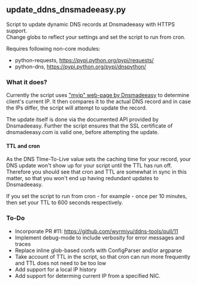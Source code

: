 ## update_ddns_dnsmadeeasy.py

Script to update dynamic DNS records at Dnsmadeeasy with HTTPS support.  
Change globs to reflect your settings and set the script to run from cron.

Requires following non-core modules:
  * python-requests, https://pypi.python.org/pypi/requests/
  * python-dns, https://pypi.python.org/pypi/dnspython/

### What it does?

Currently the script uses ["myip" web-page by Dnsmadeeasy](http://www.dnsmadeeasy.com/myip.jsp)
to determine client's current IP. It then compares it to the actual DNS record and in case
the IPs differ, the script will attempt to update the record. 

The update itself is done via the documented API provided by Dnsmadeeasy. Further the script ensures that the SSL certificate of dnsmadeeasy.com is valid one, before attempting the update.

#### TTL and cron

As the DNS TIme-To-Live value sets the caching time for your record, your DNS update won't show up for your script until the TTL has run off. Therefore you should see that cron and TTL are somewhat in sync in this matter, so that you won't end up having redundant updates to Dnsmadeeasy.

If you set the script to run from cron - for example - once per 10 minutes, then set your TTL to 600 seconds respectively.

### To-Do
  * Incorporate PR #11: https://github.com/wyrmiyu/ddns-tools/pull/11
  * Implement debug-mode to include verbosity for error messages and traces
  * Replace inline glob-based confs with ConfigParser and/or argparse
  * Take account of TTL in the script, so that cron can run more frequently and TTL does not need to be too low
  * Add support for a local IP history
  * Add support for determing current IP from a specified NIC.
  
  
